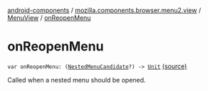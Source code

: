 [android-components](../../index.md) / [mozilla.components.browser.menu2.view](../index.md) / [MenuView](index.md) / [onReopenMenu](./on-reopen-menu.md)

# onReopenMenu

`var onReopenMenu: (`[`NestedMenuCandidate`](../../mozilla.components.concept.menu.candidate/-nested-menu-candidate/index.md)`?) -> `[`Unit`](https://kotlinlang.org/api/latest/jvm/stdlib/kotlin/-unit/index.html) [(source)](https://github.com/mozilla-mobile/android-components/blob/master/components/browser/menu2/src/main/java/mozilla/components/browser/menu2/view/MenuView.kt#L49)

Called when a nested menu should be opened.

